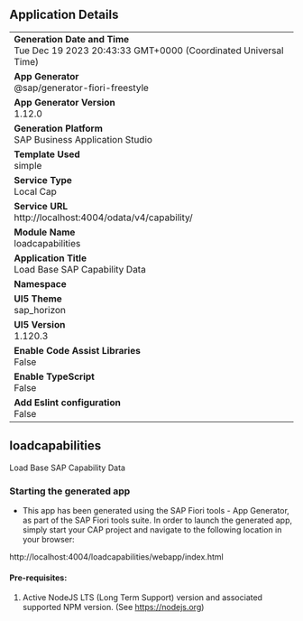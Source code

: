 ## Application Details
|               |
| ------------- |
|**Generation Date and Time**<br>Tue Dec 19 2023 20:43:33 GMT+0000 (Coordinated Universal Time)|
|**App Generator**<br>@sap/generator-fiori-freestyle|
|**App Generator Version**<br>1.12.0|
|**Generation Platform**<br>SAP Business Application Studio|
|**Template Used**<br>simple|
|**Service Type**<br>Local Cap|
|**Service URL**<br>http://localhost:4004/odata/v4/capability/
|**Module Name**<br>loadcapabilities|
|**Application Title**<br>Load Base SAP Capability Data|
|**Namespace**<br>|
|**UI5 Theme**<br>sap_horizon|
|**UI5 Version**<br>1.120.3|
|**Enable Code Assist Libraries**<br>False|
|**Enable TypeScript**<br>False|
|**Add Eslint configuration**<br>False|

## loadcapabilities

Load Base SAP Capability Data

### Starting the generated app

-   This app has been generated using the SAP Fiori tools - App Generator, as part of the SAP Fiori tools suite.  In order to launch the generated app, simply start your CAP project and navigate to the following location in your browser:

http://localhost:4004/loadcapabilities/webapp/index.html

#### Pre-requisites:

1. Active NodeJS LTS (Long Term Support) version and associated supported NPM version.  (See https://nodejs.org)


